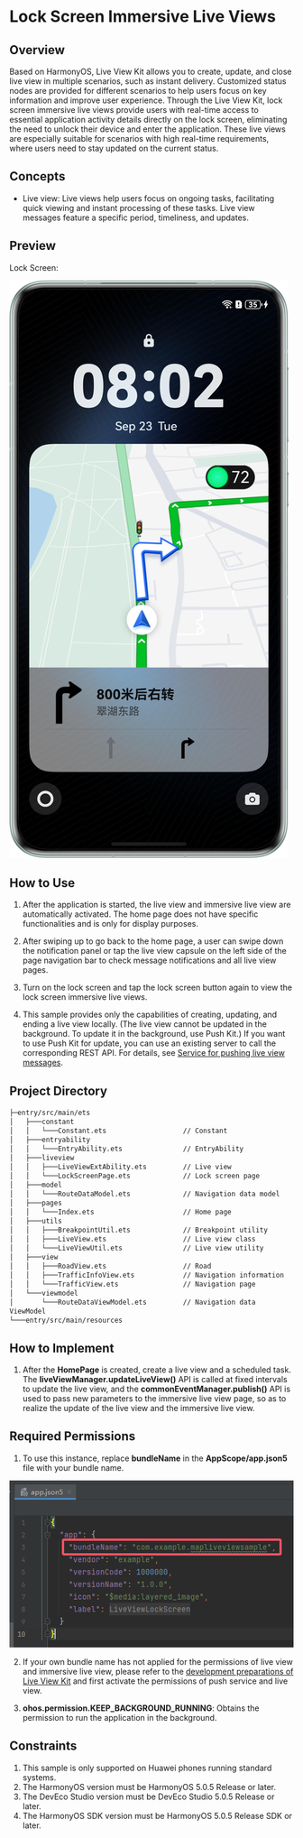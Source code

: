 # Lock Screen Immersive Live Views

## Overview

Based on HarmonyOS, Live View Kit allows you to create, update, and close live view in multiple scenarios, such as instant delivery. Customized status nodes are provided for different scenarios to help users focus on key information and improve user experience. Through the Live View Kit, lock screen immersive live views provide users with real-time access to essential application activity details directly on the lock screen, eliminating the need to unlock their device and enter the application. These live views are especially suitable for scenarios with high real-time requirements, where users need to stay updated on the current status.

## Concepts

- Live view: Live views help users focus on ongoing tasks, facilitating quick viewing and instant processing of these tasks. Live view messages feature a specific period, timeliness, and updates.

## Preview

Lock Screen:

![image](screenshots/phone_lock_screen.en.png)

## How to Use

1. After the application is started, the live view and immersive live view are automatically activated. The home page does not have specific functionalities and is only for display purposes.

2. After swiping up to go back to the home page, a user can swipe down the notification panel or tap the live view capsule on the left side of the page navigation bar to check message notifications and all live view pages.

3. Turn on the lock screen and tap the lock screen button again to view the lock screen immersive live views.

4. This sample provides only the capabilities of creating, updating, and ending a live view locally. (The live view cannot be updated in the background. To update it in the background, use Push Kit.) If you want to use Push Kit for update, you can use an existing server to call the corresponding REST API. For details, see [Service for pushing live view messages](https://developer.huawei.com/consumer/en/doc/harmonyos-guides/push-update-liveview).

## Project Directory

```
├─entry/src/main/ets                 
│   ├───constant                            
│   │   └───Constant.ets                   // Constant 
│   ├───entryability                        
│   │   └───EntryAbility.ets               // EntryAbility 
│   ├───liveview                            
│   │   ├───LiveViewExtAbility.ets         // Live view 
│   │   └───LockScreenPage.ets             // Lock screen page 
│   ├───model                               
│   │   └───RouteDataModel.ets             // Navigation data model 
│   ├───pages                               
│   │   └───Index.ets                      // Home page 
│   ├───utils                               
│   │   ├───BreakpointUtil.ets             // Breakpoint utility 
│   │   ├───LiveView.ets                   // Live view class 
│   │   └───LiveViewUtil.ets               // Live view utility 
│   ├───view                                
│   │   ├───RoadView.ets                   // Road 
│   │   ├───TrafficInfoView.ets            // Navigation information 
│   │   └───TrafficView.ets                // Navigation page 
│   └───viewmodel                          
│       └───RouteDataViewModel.ets         // Navigation data ViewModel 
└───entry/src/main/resources    
```

## How to Implement

1. After the **HomePage** is created, create a live view and a scheduled task. The **liveViewManager.updateLiveView()** API is called at fixed intervals to update the live view, and the **commonEventManager.publish()** API is used to pass new parameters to the immersive live view page, so as to realize the update of the live view and the immersive live view.

## Required Permissions

1. To use this instance, replace **bundleName** in the **AppScope/app.json5** file with your bundle name.

  ![img.png](screenshots/img.png)

2. If your own bundle name has not applied for the permissions of live view and immersive live view, please refer to the [development preparations of Live View Kit](https://developer.huawei.com/consumer/en/doc/harmonyos-guides/liveview-preparations) and first activate the permissions of push service and live view.

3. **ohos.permission.KEEP_BACKGROUND_RUNNING**: Obtains the permission to run the application in the background.

## Constraints

1. This sample is only supported on Huawei phones running standard systems.
2. The HarmonyOS version must be HarmonyOS 5.0.5 Release or later.
3. The DevEco Studio version must be DevEco Studio 5.0.5 Release or later.
4. The HarmonyOS SDK version must be HarmonyOS 5.0.5 Release SDK or later.